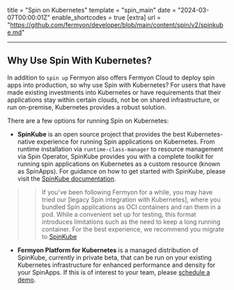 title = "Spin on Kubernetes"
template = "spin_main"
date = "2024-03-07T00:00:01Z"
enable_shortcodes = true
[extra]
url = "https://github.com/fermyon/developer/blob/main/content/spin/v2/spinkube.md"

---

## Why Use Spin With Kubernetes? 

In addition to `spin up` Fermyon also offers Fermyon Cloud to deploy spin apps into production, so why use Spin with Kubernetes? For users that have made existing investments into Kubernetes or have requirements that their applications stay within certain clouds, not be on shared infrastructure, or run on-premise, Kubernetes provides a robust solution.

There are a few options for running Spin on Kubernetes: 

*  **SpinKube** is an open source project that provides the best Kubernetes-native experience for running Spin applications on Kubernetes. From runtime installation via `runtime-class-manager` to resource management via Spin Operator, SpinKube provides you with a complete toolkit for running spin applications on Kubernetes as a custom resource (known as SpinApps). For guidance on how to get started with SpinKube, please visit the [SpinKube documentation](https://spinkube.dev). 

  >> If you've been following Fermyon for a while, you may have tried our [legacy Spin integration with Kubernetes], where you bundled Spin applications as OCI containers and ran them in a pod. While a convenient set up for testing, this format introduces limitations such as the need to keep a long running container. For the best experience, we recommend you migrate to [SpinKube](https://spinkube.dev)

* **Fermyon Platform for Kubernetes** is a managed distribution of SpinKube, currently in private beta, that can be run on your existing Kubernetes infrastructure for enhanced performance and density for your SpinApps. If this is of interest to your team, please [schedule a demo](https://github.com/fermyon/developer/pull/www.fermyon.com/demo).